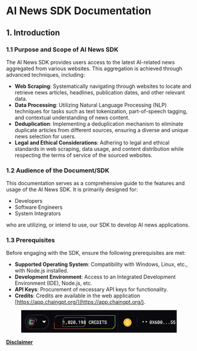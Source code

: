 # AI News SDK Documentation

## **1. Introduction**

### **1.1 Purpose and Scope of AI News SDK**

The AI News SDK provides users access to the latest AI-related news aggregated from various websites. This aggregation is achieved through advanced techniques, including:

* **Web Scraping**: Systematically navigating through websites to locate and retrieve news articles, headlines, publication dates, and other relevant data.
* **Data Processing**: Utilizing Natural Language Processing (NLP) techniques for tasks such as text tokenization, part-of-speech tagging, and contextual understanding of news content.
* **Deduplication**: Implementing a deduplication mechanism to eliminate duplicate articles from different sources, ensuring a diverse and unique news selection for users.
* **Legal and Ethical Considerations**: Adhering to legal and ethical standards in web scraping, data usage, and content distribution while respecting the terms of service of the sourced websites.

### **1.2 Audience of the Document/SDK**

This documentation serves as a comprehensive guide to the features and usage of the AI News SDK. It is primarily designed for:

* Developers
* Software Engineers
* System Integrators

who are utilizing, or intend to use, our SDK to develop AI news applications.

### **1.3 Prerequisites**

Before engaging with the SDK, ensure the following prerequisites are met:

* **Supported Operating System**: Compatibility with Windows, Linux, etc., with Node.js installed.
* **Development Environment**: Access to an Integrated Development Environment (IDE), Node.js, etc.
* **API Keys**: Procurement of necessary API keys for functionality.
* **Credits**: Credits are available in the web application [https://app.chaingpt.org/](https://app.chaingpt.org/).

<figure><img src="../../.gitbook/assets/image (4).png" alt=""><figcaption></figcaption></figure>

[**Disclaimer**](../../misc/legal-docs/disclaimer.md)
